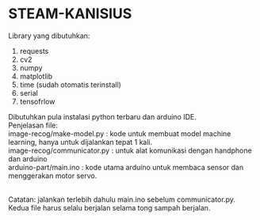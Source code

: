 # STEAM-KANISIUS

Library yang dibutuhkan:
<ol>
<li>requests</li>
<li>cv2</li>
<li>numpy</li>
<li>matplotlib</li>
<li>time (sudah otomatis terinstall)</li>
<li>serial</li>
<li>tensofrlow</li>
</ol>
Dibutuhkan pula instalasi python terbaru dan arduino IDE. <br>
Penjelasan file: <br>
image-recog/make-model.py : kode untuk membuat model machine learning, hanya untuk dijalankan tepat 1 kali.
<br>
image-recog/communicator.py : untuk alat komunikasi dengan handphone dan arduino <br>
arduino-part/main.ino : kode utama arduino untuk membaca sensor dan menggerakan motor servo. <br><br>

Catatan: jalankan terlebih dahulu main.ino sebelum communicator.py. <br>
Kedua file harus selalu berjalan selama tong sampah berjalan.
